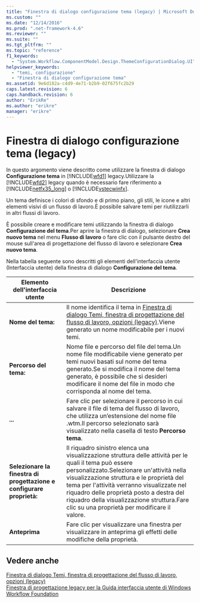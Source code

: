 ```yaml
---
title: "Finestra di dialogo configurazione tema (legacy) | Microsoft Docs"
ms.custom: ""
ms.date: "12/14/2016"
ms.prod: ".net-framework-4.6"
ms.reviewer: ""
ms.suite: ""
ms.tgt_pltfrm: ""
ms.topic: "reference"
f1_keywords: 
  - "System.Workflow.ComponentModel.Design.ThemeConfigurationDialog.UI"
helpviewer_keywords: 
  - "temi, configurazione"
  - "Finestra di dialogo configurazione tema"
ms.assetid: 9e6d182a-c4d9-4e71-b2b9-02f675fc2b29
caps.latest.revision: 6
caps.handback.revision: 6
author: "ErikRe"
ms.author: "erikre"
manager: "erikre"
---
```

# Finestra di dialogo configurazione tema (legacy)
In questo argomento viene descritto come utilizzare la finestra di dialogo **Configurazione tema** in [!INCLUDE[wfd1](../workflow-designer/includes/wfd1_md.md)] legacy.Utilizzare la [!INCLUDE[wfd2](../workflow-designer/includes/wfd2_md.md)] legacy quando è necessario fare riferimento a [!INCLUDE[netfx35_long](../workflow-designer/includes/netfx35_long_md.md)] o [!INCLUDE[vstecwinfx](../workflow-designer/includes/vstecwinfx_md.md)].  
  
 Un tema definisce i colori di sfondo e di primo piano, gli stili, le icone e altri elementi visivi di un flusso di lavoro.È possibile salvare temi per riutilizzarli in altri flussi di lavoro.  
  
 È possibile creare e modificare temi utilizzando la finestra di dialogo **Configurazione del tema**.Per aprire la finestra di dialogo, selezionare **Crea nuovo tema** nel menu **Flusso di lavoro** o fare clic con il pulsante destro del mouse sull'area di progettazione del flusso di lavoro e selezionare **Crea nuovo tema**.  
  
 Nella tabella seguente sono descritti gli elementi dell'interfaccia utente \(Interfaccia utente\) della finestra di dialogo **Configurazione del tema**.  
  
|Elemento dell'interfaccia utente|Descrizione|  
|--------------------------------------|-----------------|  
|**Nome del tema:**|Il nome identifica il tema in [Finestra di dialogo Temi, finestra di progettazione del flusso di lavoro, opzioni \(legacy\)](../workflow-designer/themes-workflow-designer-options-dialog-box-legacy.md).Viene generato un nome modificabile per i nuovi temi.|  
|**Percorso del tema:**|Nome file e percorso del file del tema.Un nome file modificabile viene generato per temi nuovi basati sul nome del tema generato.Se si modifica il nome del tema generato, è possibile che si desideri modificare il nome del file in modo che corrisponda al nome del tema.|  
|**...**|Fare clic per selezionare il percorso in cui salvare il file di tema del flusso di lavoro, che utilizza un’estensione del nome file .wtm.Il percorso selezionato sarà visualizzato nella casella di testo **Percorso tema**.|  
|**Selezionare la finestra di progettazione e configurare proprietà:**|Il riquadro sinistro elenca una visualizzazione struttura delle attività per le quali il tema può essere personalizzato.Selezionare un'attività nella visualizzazione struttura e le proprietà del tema per l'attività verranno visualizzate nel riquadro delle proprietà posto a destra del riquadro della visualizzazione struttura.Fare clic su una proprietà per modificare il valore.|  
|**Anteprima**|Fare clic per visualizzare una finestra per visualizzare in anteprima gli effetti delle modifiche della proprietà.|  
  
## Vedere anche  
 [Finestra di dialogo Temi, finestra di progettazione del flusso di lavoro, opzioni \(legacy\)](../workflow-designer/themes-workflow-designer-options-dialog-box-legacy.md)   
 [Finestra di progettazione legacy per la Guida interfaccia utente di Windows Workflow Foundation](../workflow-designer/legacy-designer-for-windows-workflow-foundation-ui-help.md)